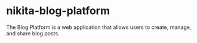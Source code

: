 # nikita-blog-platform
The Blog Platform is a web application that allows users to create, manage, and share blog posts. 
